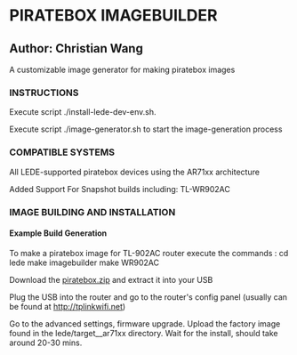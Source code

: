 # PIRATEBOX IMAGEBUILDER
## Author: Christian Wang
A customizable image generator for making piratebox images

### INSTRUCTIONS
Execute script ./install-lede-dev-env.sh.

Execute script ./image-generator.sh to start the image-generation process

### COMPATIBLE SYSTEMS
All LEDE-supported piratebox devices using the AR71xx architecture

Added Support For Snapshot builds including:
TL-WR902AC

### IMAGE BUILDING AND INSTALLATION
#### Example Build Generation
To make a piratebox image for TL-902AC router execute the commands :
cd lede
make imagebuilder
make WR902AC


Download the [piratebox.zip](http://development.piratebox.de/target_piratebox_ar71xx-generic/install_piratebox.zip) and extract it into your USB

Plug the USB into the router and go to the router's config panel (usually can be found at http://tplinkwifi.net)

Go to the advanced settings, firmware upgrade. Upload the factory image found in the lede/target__ar71xx directory. Wait for the install, should take around 20-30 mins.
